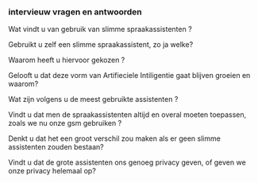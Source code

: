 ### intervieuw vragen en antwoorden

Wat vindt u van gebruik van slimme spraakassistenten ?

Gebruikt u zelf een slimme spraakassistent, zo ja welke?

Waarom heeft u hiervoor gekozen ?

Gelooft u dat deze vorm van Artifieciele Intiligentie gaat blijven groeien en waarom?

Wat zijn volgens u de meest gebruikte assistenten ?

Vindt u dat men de spraakassistenten altijd en overal moeten toepassen, zoals we nu onze gsm gebruiken ?

Denkt u dat het een groot verschil zou maken als er geen slimme assistenten zouden bestaan?

Vindt u dat de grote assistenten ons genoeg privacy geven, of geven we onze privacy helemaal op?





